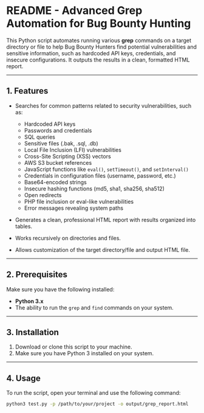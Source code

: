 # README - Advanced Grep Automation for Bug Bounty Hunting

This Python script automates running various **grep** commands on a target directory or file to help Bug Bounty Hunters find potential vulnerabilities and sensitive information, such as hardcoded API keys, credentials, and insecure configurations. It outputs the results in a clean, formatted HTML report.

---

## 1. Features

- Searches for common patterns related to security vulnerabilities, such as:
  - Hardcoded API keys
  - Passwords and credentials
  - SQL queries
  - Sensitive files (.bak, .sql, .db)
  - Local File Inclusion (LFI) vulnerabilities
  - Cross-Site Scripting (XSS) vectors
  - AWS S3 bucket references
  - JavaScript functions like `eval()`, `setTimeout()`, and `setInterval()`
  - Credentials in configuration files (username, password, etc.)
  - Base64-encoded strings
  - Insecure hashing functions (md5, sha1, sha256, sha512)
  - Open redirects
  - PHP file inclusion or eval-like vulnerabilities
  - Error messages revealing system paths

- Generates a clean, professional HTML report with results organized into tables.
- Works recursively on directories and files.
- Allows customization of the target directory/file and output HTML file.

---

## 2. Prerequisites

Make sure you have the following installed:
- **Python 3.x**
- The ability to run the `grep` and `find` commands on your system.

---

## 3. Installation

1. Download or clone this script to your machine.
2. Make sure you have Python 3 installed on your system.

---

## 4. Usage

To run the script, open your terminal and use the following command:

```bash
python3 test.py -p /path/to/your/project -o output/grep_report.html
